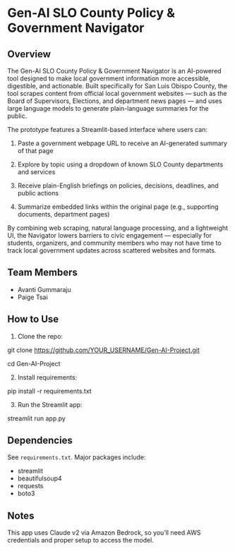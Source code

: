 # Gen-AI SLO County Policy & Government Navigator

## Overview
The Gen-AI SLO County Policy & Government Navigator is an AI-powered tool designed to make local government information more accessible, digestible, and actionable. Built specifically for San Luis Obispo County, the tool scrapes content from official local government websites — such as the Board of Supervisors, Elections, and department news pages — and uses large language models to generate plain-language summaries for the public.

The prototype features a Streamlit-based interface where users can:

1. Paste a government webpage URL to receive an AI-generated summary of that page

2. Explore by topic using a dropdown of known SLO County departments and services

3. Receive plain-English briefings on policies, decisions, deadlines, and public actions

4. Summarize embedded links within the original page (e.g., supporting documents, department pages)

By combining web scraping, natural language processing, and a lightweight UI, the Navigator lowers barriers to civic engagement — especially for students, organizers, and community members who may not have time to track local government updates across scattered websites and formats.

## Team Members
- Avanti Gummaraju
- Paige Tsai

## How to Use
1. Clone the repo:
   
git clone https://github.com/YOUR_USERNAME/Gen-AI-Project.git

cd Gen-AI-Project

2. Install requirements:
   
pip install -r requirements.txt

3. Run the Streamlit app:
   
streamlit run app.py

## Dependencies
See `requirements.txt`. Major packages include:

- streamlit
- beautifulsoup4
- requests
- boto3

## Notes
This app uses Claude v2 via Amazon Bedrock, so you’ll need AWS credentials and proper setup to access the model.

